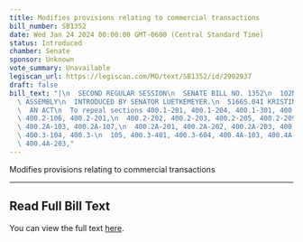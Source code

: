 ```yaml
---
title: Modifies provisions relating to commercial transactions
bill_number: SB1352
date: Wed Jan 24 2024 00:00:00 GMT-0600 (Central Standard Time)
status: Introduced
chamber: Senate
sponsor: Unknown
vote_summary: Unavailable
legiscan_url: https://legiscan.com/MO/text/SB1352/id/2902937
draft: false
bill_text: "|\n  SECOND REGULAR SESSION\n  SENATE BILL NO. 1352\n  102ND GENERA L\
  \ ASSEMBLY\n  INTRODUCED BY SENATOR LUETKEMEYER.\n  5166S.04I KRISTINA MARTIN, Secretary\n\
  \  AN ACT\n  To repeal sections 400.1-201, 400.1-204, 400.1-301, 400.1-306, 400.2-102,\
  \ 400.2-106, 400.2-201,\n  400.2-202, 400.2-203, 400.2-205, 400.2-209, 400.2A-102,\
  \ 400.2A-103, 400.2A-107,\n  400.2A-201, 400.2A-202, 400.2A-203, 400.2A-205, 400.2A-208,\
  \ 400.3-104, 400.3-\n  105, 400.3-401, 400.3-604, 400.4A-103, 400.4A-201, 400.4A-202,\
  \ 400.4A-203,"
---
```

Modifies provisions relating to commercial transactions

---

## Read Full Bill Text

You can view the full text [here](https://legiscan.com/MO/text/SB1352/id/2902937).
